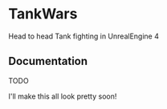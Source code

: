 # TankWars
Head to head Tank fighting in UnrealEngine 4

## Documentation
TODO

I'll make this all look pretty soon!
